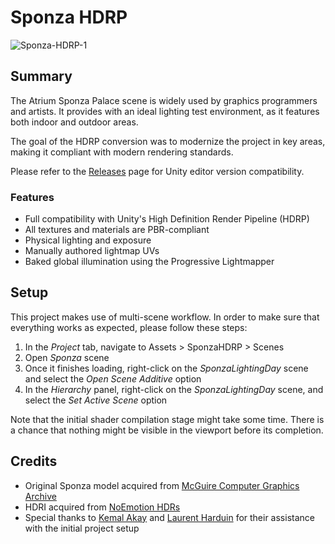 # Sponza HDRP
![Sponza-HDRP-1](https://user-images.githubusercontent.com/1553981/148616553-2a1a0cde-470b-40df-af91-5dd4efcd19dd.jpg)
## Summary
The Atrium Sponza Palace scene is widely used by graphics programmers and artists. It provides with an ideal lighting test environment, as it features both indoor and outdoor areas. 

The goal of the HDRP conversion was to modernize the project in key areas, making it compliant with modern rendering standards.

Please refer to the [Releases](https://github.com/radishface/Sponza-HDRP/releases) page for Unity editor version compatibility.
### Features
- Full compatibility with Unity's High Definition Render Pipeline (HDRP)
- All textures and materials are PBR-compliant
- Physical lighting and exposure
- Manually authored lightmap UVs
- Baked global illumination using the Progressive Lightmapper
## Setup
This project makes use of multi-scene workflow. In order to make sure that everything works as expected, please follow these steps:
1. In the _Project_ tab, navigate to Assets > SponzaHDRP > Scenes
2. Open _Sponza_ scene
3. Once it finishes loading, right-click on the _SponzaLightingDay_ scene and select the _Open Scene Additive_ option
4. In the _Hierarchy_ panel, right-click on the _SponzaLightingDay_ scene, and select the _Set Active Scene_ option

Note that the initial shader compilation stage might take some time. There is a chance that nothing might be visible in the viewport before its completion.
## Credits
- Original Sponza model acquired from [McGuire Computer Graphics Archive](https://casual-effects.com/data/)
- HDRI acquired from [NoEmotion HDRs](http://noemotionhdrs.net/)
- Special thanks to [Kemal Akay](https://github.com/kemalakay) and [Laurent Harduin](https://github.com/laurenth-personal) for their assistance with the initial project setup
